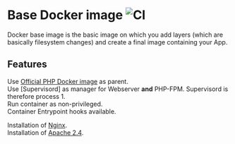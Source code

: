 # Base Docker image ![CI](https://github.com/zebby76/docker-php-fpm/workflows/CI/badge.svg)

Docker base image is the basic image on which you add layers (which are basically filesystem changes) and create a final image containing your App.  

## Features

Use [Official PHP Docker image](https://hub.docker.com/_/php) as parent.  
Use [Supervisord] as manager for Webserver **and** PHP-FPM.  Supervisord is therefore process 1.  
Run container as non-privileged.  
Container Entrypoint hooks available.  

Installation of [Nginx](https://pkgs.alpinelinux.org/package/v3.12/main/x86_64/nginx).  
Installation of [Apache 2.4](https://pkgs.alpinelinux.org/package/v3.12/main/x86_64/apache2).  
